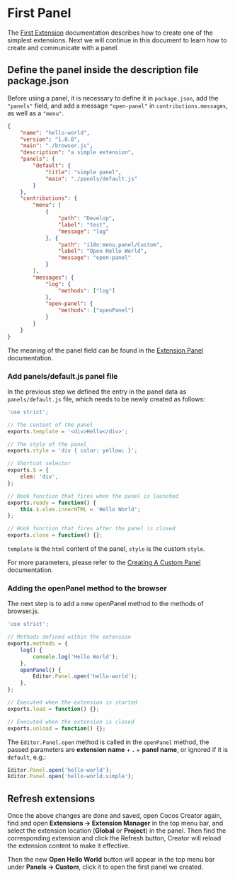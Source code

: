 # First Panel

The [First Extension](./first.md) documentation describes how to create one of the simplest extensions. Next we will continue in this document to learn how to create and communicate with a panel.

## Define the panel inside the description file package.json

Before using a panel, it is necessary to define it in `package.json`, add the `"panels"` field, and add a message `"open-panel"` in `contributions.messages`, as well as a `"menu"`.

```json
{
    "name": "hello-world",
    "version": "1.0.0",
    "main": "./browser.js",
    "description": "a simple extension",
    "panels": {
        "default": {
            "title": "simple panel",
            "main": "./panels/default.js"
        }
    },
    "contributions": {
        "menu": [
            {
                "path": "Develop",
                "label": "test",
                "message": "log"
            }, {
                "path": "i18n:menu.panel/Custom",
                "label": "Open Hello World",
                "message": "open-panel"
            }
        ],
        "messages": {
            "log": {
                "methods": ["log"]
            },
            "open-panel": {
                "methods": ["openPanel"]
            }
        }
    }
}
```

The meaning of the panel field can be found in the [Extension Panel](./panel.md) documentation.

### Add panels/default.js panel file

In the previous step we defined the entry in the panel data as `panels/default.js` file, which needs to be newly created as follows:

```javascript
'use strict';

// The content of the panel
exports.template = '<div>Hello</div>';

// The style of the panel
exports.style = 'div { color: yellow; }';

// Shortcut selector
exports.$ = {
    elem: 'div',
};

// Hook function that fires when the panel is launched
exports.ready = function() {
    this.$.elem.innerHTML = 'Hello World';
};

// Hook function that fires after the panel is closed
exports.close = function() {};
```

`template` is the `html` content of the panel, `style` is the custom `style`.

For more parameters, please refer to the [Creating A Custom Panel](./panel-boot.md) documentation.

### Adding the openPanel method to the browser

The next step is to add a new openPanel method to the methods of browser.js.

```javascript
'use strict';

// Methods defined within the extension
exports.methods = {
    log() {
        console.log('Hello World');
    },
    openPanel() {
        Editor.Panel.open('hello-world');
    },
};

// Executed when the extension is started
exports.load = function() {};

// Executed when the extension is closed
exports.unload = function() {};
```

The `Editor.Panel.open` method is called in the `openPanel` method, the passed parameters are **extension name** + **.** + **panel name**, or ignored if it is `default`, e.g.:

```javascript
Editor.Panel.open('hello-world');
Editor.Panel.open('hello-world.simple');
```

## Refresh extensions

Once the above changes are done and saved, open Cocos Creator again, find and open **Extensions -> Extension Manager** in the top menu bar, and select the extension location (**Global** or **Project**) in the panel. Then find the corresponding extension and click the Refresh button, Creator will reload the extension content to make it effective.

Then the new **Open Hello World** button will appear in the top menu bar under **Panels -> Custom**, click it to open the first panel we created.
